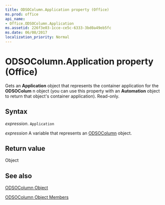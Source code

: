 ```yaml
---
title: ODSOColumn.Application property (Office)
ms.prod: office
api_name:
- Office.ODSOColumn.Application
ms.assetid: 226f3e03-1cce-ce5c-6333-3bd0a49eb5fc
ms.date: 06/08/2017
localization_priority: Normal
---
```



# ODSOColumn.Application property (Office)

Gets an  **Application** object that represents the container application for the **ODSOColum** n object (you can use this property with an **Automation** object to return that object's container application). Read-only.


## Syntax

_expression_. `Application`

_expression_ A variable that represents an [ODSOColumn](Office.ODSOColumn.md) object.


## Return value

Object


## See also


[ODSOColumn Object](Office.ODSOColumn.md)



[ODSOColumn Object Members](./overview/Library-Reference/odsocolumn-members-office.md)

